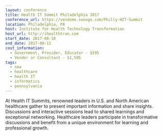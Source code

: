 ```yaml
---
layout: conference
title: Health IT Summit Philadelphia 2017
conference_url: https://vendome.swoogo.com/Philly-HIT-Summit
location: Philadelphia, PA
host: Institute for Health Technology Transformation
host_url: http://ihealthtran.com
start_date: 2017-08-10
end_date: 2017-08-11
cost_information:
  - Government, Provider, Educator - $595
  - Vendor or Consultant - $1,595
tags:
  - new
  - healthcare
  - health IT
  - informatics
  - pennsylvania
---
```


At Health IT Summits, renowned leaders in U.S. and North American healthcare gather to present important information and share insights. Discussions and interactive sessions lead to shared learnings and exceptional networking. Healthcare leaders participate in transformative discussions and benefit from a unique environment for learning and professional growth.
